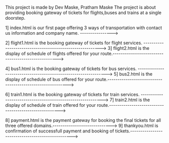 This project is made by 
Dev Maske, Pratham Maske
The project is about providing booking gateway of tickets for flights,buses and trains at a single doorstep.

1] index.html is our first page offering 3 ways of transportation with contact us information and company name. ----------------> 

2] flight1.html is the booking gateway of tickets for flight services. ---------------------------------------------------------> 
3] flight2.html is the display of schedule of flights offered for your route.--------------------------------------------------->

4] bus1.html is the booking gateway of tickets for bus services. ---------------------------------------------------------------> 
5] bus2.html is the display of schedule of bus offered for your route.----------------------------------------------------------> 

6] train1.html is the booking gateway of tickets for train services. -----------------------------------------------------------> 
7] train2.html is the display of schedule of train offered for your route.------------------------------------------------------> 

8] payment.html is the payment gateway for booking the final tickets for all three offered domains.-----------------------------> 
9] thankyou.html is confirmation of successfull payment and booking of tickets.-------------------------------------------------> 
